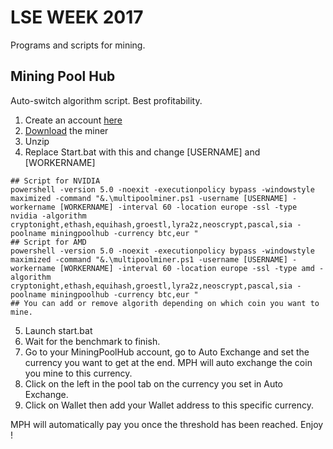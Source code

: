 # LSE WEEK 2017

Programs and scripts for mining.

## Mining Pool Hub

Auto-switch algorithm script. Best profitability.

1. Create an account [here](https://miningpoolhub.com/index.php?page=register)
2. [Download](https://github.com/aaronsace/MultiPoolMiner/releases) the miner
3. Unzip
4. Replace Start.bat with this and change [USERNAME] and [WORKERNAME]
```shell
## Script for NVIDIA
powershell -version 5.0 -noexit -executionpolicy bypass -windowstyle maximized -command "&.\multipoolminer.ps1 -username [USERNAME] -workername [WORKERNAME] -interval 60 -location europe -ssl -type nvidia -algorithm cryptonight,ethash,equihash,groestl,lyra2z,neoscrypt,pascal,sia -poolname miningpoolhub -currency btc,eur "
## Script for AMD
powershell -version 5.0 -noexit -executionpolicy bypass -windowstyle maximized -command "&.\multipoolminer.ps1 -username [USERNAME] -workername [WORKERNAME] -interval 60 -location europe -ssl -type amd -algorithm cryptonight,ethash,equihash,groestl,lyra2z,neoscrypt,pascal,sia -poolname miningpoolhub -currency btc,eur "
## You can add or remove algorith depending on which coin you want to mine.
```
5. Launch start.bat
6. Wait for the benchmark to finish.
7. Go to your MiningPoolHub account, go to Auto Exchange and set the currency you want to get at the end. MPH will auto exchange the coin you mine to this currency.
8. Click on the left in the pool tab on the currency you set in Auto Exchange.
9. Click on Wallet then add your Wallet address to this specific currency.

MPH will automatically pay you once the threshold has been reached.
Enjoy !



